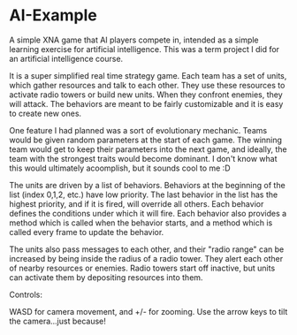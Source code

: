 AI-Example
===

A simple XNA game that AI players compete in, intended as a simple learning exercise for artificial intelligence.
This was a term project I did for an artificial intelligence course.

It is a super simplified real time strategy game. Each team has a set of units, which gather resources and
talk to each other. They use these resources to activate radio towers or build new units. When they confront
enemies, they will attack. The behaviors are meant to be fairly customizable and it is easy to create new ones.

One feature I had planned was a sort of evolutionary mechanic. Teams would be given random parameters at the start
of each game. The winning team would get to keep their parameters into the next game, and ideally, the team with
the strongest traits would become dominant. I don't know what this would ultimately acoomplish, but it sounds
cool to me :D

The units are driven by a list of behaviors. Behaviors at the beginning of the list (index 0,1,2, etc.) have low
priority. The last behavior in the list has the highest priority, and if it is fired, will override all others.
Each behavior defines the conditions under which it will fire. Each behavior also provides a method which is called
when the behavior starts, and a method which is called every frame to update the behavior.

The units also pass messages to each other, and their "radio range" can be increased by being inside the radius of
a radio tower. They alert each other of nearby resources or enemies. Radio towers start off inactive, but units
can activate them by depositing resources into them.

Controls:

WASD for camera movement, and +/- for zooming. Use the arrow keys to tilt the camera...just because!